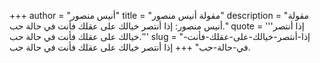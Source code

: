 +++
author = "أنيس منصور"
title = "مقولة أنيس منصور"
description = "مقولة أنيس منصور: إذا أنتصر خيالك على عقلك فأنت في حالة حب."
quote = '''إذا أنتصر خيالك على عقلك فأنت في حالة حب.''' 
slug = "إذا-أنتصر-خيالك-على-عقلك-فأنت-في-حالة-حب"
+++
إذا أنتصر خيالك على عقلك فأنت في حالة حب.
